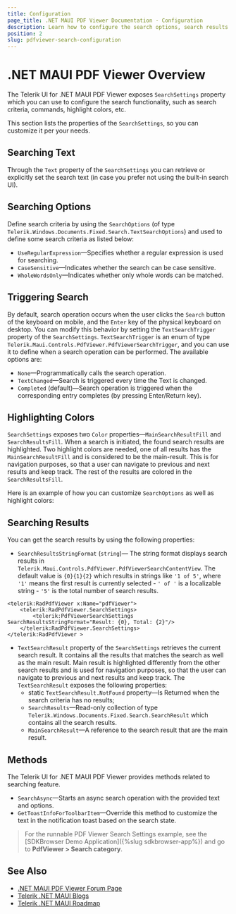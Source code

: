 ```yaml
---
title: Configuration
page_title: .NET MAUI PDF Viewer Documentation - Configuration
description: Learn how to configure the search options, search results in the PDF Viewer for .NET MAUI.
position: 2
slug: pdfviewer-search-configuration
---
```


# .NET MAUI PDF Viewer Overview

The Telerik UI for .NET MAUI PDF Viewer exposes `SearchSettings` property which you can use to configure the search functionality, such as search criteria, commands, highlight colors, etc.

This section lists the properties of the `SearchSettings`, so you can customize it per your needs.

## Searching Text

Through the `Text` property of the `SearchSettings` you can retrieve or explicitly set the search text (in case you prefer not using the built-in search UI).

## Searching Options

Define search criteria by using the `SearchOptions` (of type `Telerik.Windows.Documents.Fixed.Search.TextSearchOptions`) and used to define some search criteria as listed below:

* `UseRegularExpression`&mdash;Specifies whether a regular expression is used for searching.
* `CaseSensitive`&mdash;Indicates whether the search can be case sensitive.
* `WholeWordsOnly`&mdash;Indicates whether only whole words can be matched.

## Triggering Search

By default, search operation occurs when the user clicks the `Search` button of the keyboard on mobile, and the `Enter` key of the physical keyboard on desktop. You can modify this behavior by setting the `TextSearchTrigger` property of the `SearchSettings`. `TextSearchTrigger` is an enum of type `Telerik.Maui.Controls.PdfViewer.PdfViewerSearchTrigger`, and you can use it to define when a search operation can be performed. The available options are:

* `None`&mdash;Programmatically calls the search operation.
* `TextChanged`&mdash;Search is triggered every time the Text is changed.
* `Completed` (default)&mdash;Search operation is triggered when the corresponding entry completes (by pressing Enter/Return key).

## Highlighting Colors

`SearchSettings` exposes two `Color` properties&mdash;`MainSearchResultFill` and `SearchResultsFill`. When a search is initiated, the found search results are highlighted. Two highlight colors are needed, one of all results has the `MainSearchResultFill` and is considered to be the main-result. This is for navigation purposes, so that a user can navigate to previous and next results and keep track. The rest of the results are colored in the `SearchResultsFill`.

Here is an example of how you can customize `SearchOptions` as well as highlight colors:

<snippet id='pdfviewer-search-settings' />


## Searching Results

You can get the search results by using the following properties: 

* `SearchResultsStringFormat` (`string`)&mdash; The string format displays search results in `Telerik.Maui.Controls.PdfViewer.PdfViewerSearchContentView`. The default value is `{0}{1}{2}` which results in strings like `'1 of 5'`, where `'1'` means the first result is currently selected - `' of '` is a localizable string - `'5'` is the total number of search results.

```XAML
<telerik:RadPdfViewer x:Name="pdfViewer">
    <telerik:RadPdfViewer.SearchSettings>
        <telerik:PdfViewerSearchSettings SearchResultsStringFormat="Result: {0}, Total: {2}"/>
    </telerik:RadPdfViewer.SearchSettings>
</telerik:RadPdfViewer >
```

* `TextSearchResult` property of the `SearchSettings` retrieves the current search result. It contains all the results that matches the search as well as the main result. Main result is highlighted differently from the other search results and is used for navigation purposes, so that the user can navigate to previous and next results and keep track.
The `TextSearchResult` exposes the following properties:
	* static `TextSearchResult.NotFound` property&mdash;Is Returned when the search criteria has no results;
	* `SearchResults`&mdash;Read-only collection of type `Telerik.Windows.Documents.Fixed.Search.SearchResult` which contains all the search results.
	* `MainSearchResult`&mdash;A reference to the search result that are the main result.

## Methods

The Telerik UI for .NET MAUI PDF Viewer provides methods related to searching feature.

* `SearchAsync`&mdash;Starts an async search operation with the provided text and options.
* `GetToastInfoForToolbarItem`&mdash;Override this method to customize the text in the notification toast based on the search state. 

> For the runnable PDF Viewer Search Settings example, see the [SDKBrowser Demo Application]({%slug sdkbrowser-app%}) and go to **PdfViewer > Search category**.

## See Also

- [.NET MAUI PDF Viewer Forum Page](https://www.telerik.com/forums/maui?tagId=2059)
- [Telerik .NET MAUI Blogs](https://www.telerik.com/blogs/mobile-net-maui)
- [Telerik .NET MAUI Roadmap](https://www.telerik.com/support/whats-new/maui-ui/roadmap)
